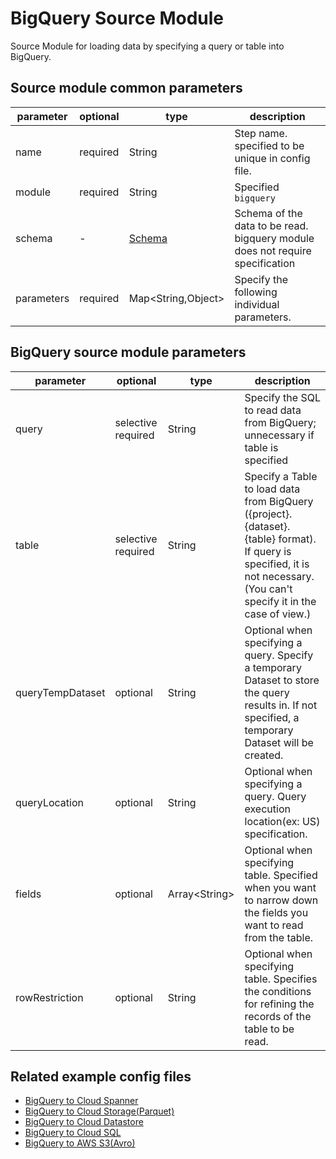 # BigQuery Source Module

Source Module for loading data by specifying a query or table into BigQuery.

## Source module common parameters

| parameter | optional | type | description |
| --- | --- | --- | --- |
| name | required | String | Step name. specified to be unique in config file. |
| module | required | String | Specified `bigquery` |
| schema | - | [Schema](SCHEMA.md) | Schema of the data to be read. bigquery module does not require specification |
| parameters | required | Map<String,Object\> | Specify the following individual parameters. |

## BigQuery source module parameters

| parameter | optional | type | description |
| --- | --- | --- | --- |
| query | selective required | String | Specify the SQL to read data from BigQuery; unnecessary if table is specified |
| table | selective required | String | Specify a Table to load data from BigQuery ({project}. {dataset}. {table} format). If query is specified, it is not necessary. (You can't specify it in the case of view.) |
| queryTempDataset | optional | String | Optional when specifying a query. Specify a temporary Dataset to store the query results in. If not specified, a temporary Dataset will be created. |
| queryLocation | optional | String | Optional when specifying a query. Query execution location(ex: US) specification. |
| fields | optional | Array<String\> | Optional when specifying table. Specified when you want to narrow down the fields you want to read from the table. |
| rowRestriction | optional | String | Optional when specifying table. Specifies the conditions for refining the records of the table to be read. |

## Related example config files

* [BigQuery to Cloud Spanner](../../../../examples/bigquery-to-spanner.json)
* [BigQuery to Cloud Storage(Parquet)](../../../../examples/bigquery-to-parquet.json)
* [BigQuery to Cloud Datastore](../../../../examples/bigquery-to-datastore.json)
* [BigQuery to Cloud SQL](../../../../examples/bigquery-to-jdbc.json)
* [BigQuery to AWS S3(Avro)](../../../../examples/bigquery-to-aws-avro.json)
